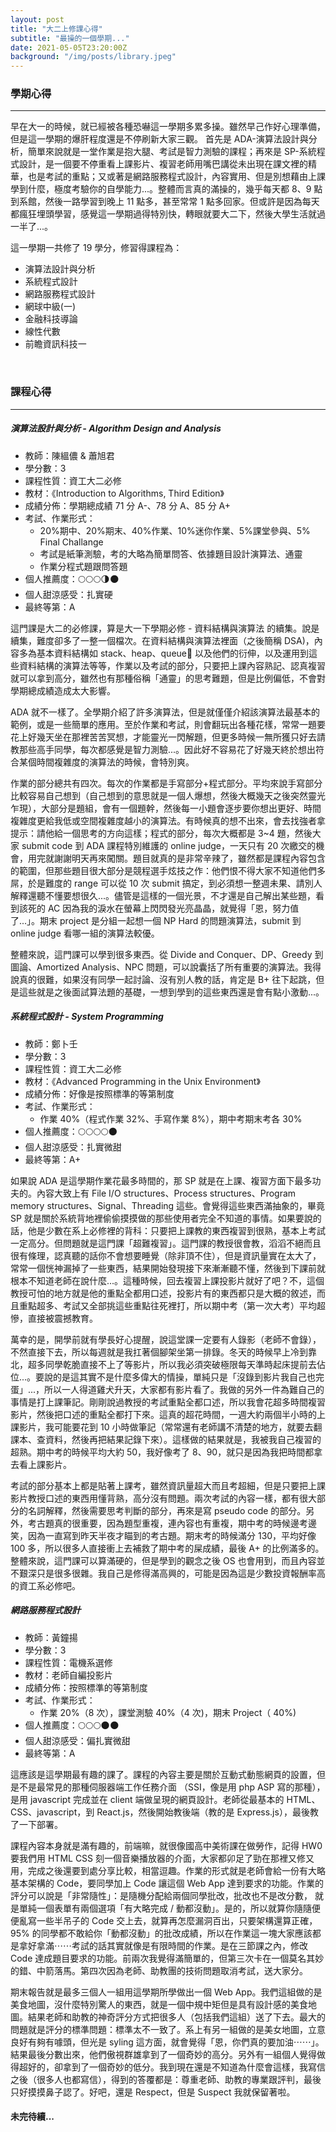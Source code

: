 ```yaml
---
layout: post
title: "大二上修課心得"
subtitle: "最操的一個學期..."
date: 2021-05-05T23:20:00Z
background: "/img/posts/library.jpeg"
---
```


### 學期心得

---

早在大一的時候，就已經被各種恐嚇這一學期多累多操。雖然早己作好心理準備，但是這一學期的爆肝程度還是不停刷新大家三觀。
首先是 ADA-演算法設計與分析，簡單來說就是一堂作業是抱大腿、考試是智力測驗的課程；再來是 SP-系統程式設計，是一個要不停重看上課影片、複習老師用嘴巴講從未出現在課文裡的精華，也是考試的重點；又或著是網路服務程式設計，內容實用、但是別想藉由上課學到什麼，極度考驗你的自學能力...。整體而言真的滿操的，幾乎每天都 8、9 點到系館，然後一路學習到晚上 11 點多，甚至常常 1 點多回家。但或許是因為每天都瘋狂埋頭學習，感覺這一學期過得特別快，轉眼就要大二下，然後大學生活就過一半了...。

這一學期一共修了 19 學分，修習得課程為：

-   演算法設計與分析
-   系統程式設計
-   網路服務程式設計
-   網球中級(一)
-   金融科技導論
-   線性代數
-   前瞻資訊科技一

<br />

### 課程心得

---

##### 演算法設計與分析 - Algorithm Design and Analysis

-   教師：陳縕儂 & 蕭旭君
-   學分數：3
-   課程性質：資工大二必修
-   教材：《Introduction to Algorithms, Third Edition》
-   成績分佈：學期總成績 71 分 A-、78 分 A、85 分 A+
-   考試、作業形式：
    -   20%期中、20%期末、40%作業、10%迷你作業、5%課堂參與、5% Final Challange
    -   考試是紙筆測驗，考的大略為簡單問答、依據題目設計演算法、通靈
    -   作業分程式題跟問答題
-   個人推薦度：🌕🌕🌕🌗🌑
-   個人甜涼感受：扎實硬
-   最終等第：A

這門課是大二的必修課，算是大一下學期必修 - 資料結構與演算法 的續集。說是續集，難度卻多了一整一個檔次。在資料結構與演算法裡面（之後簡稱 DSA)，內容多為基本資料結構如 stack、heap、queue 以及他們的衍伸，以及運用到這些資料結構的演算法等等，作業以及考試的部分，只要把上課內容熟記、認真複習就可以拿到高分，雖然也有那種俗稱「通靈」的思考難題，但是比例偏低，不會對學期總成績造成太大影響。  

ADA 就不一樣了。全學期介紹了許多演算法，但是就僅僅介紹該演算法最基本的範例，或是一些簡單的應用。至於作業和考試，則會翻玩出各種花樣，常常一題要花上好幾天坐在那裡苦苦冥想，才能靈光一閃解題，但更多時候一無所獲只好去請教那些高手同學，每次都感覺是智力測驗...。因此好不容易花了好幾天終於想出符合某個時間複雜度的演算法的時候，會特別爽。

作業的部分總共有四次。每次的作業都是手寫部分+程式部分。平均來說手寫部分比較容易自己想到（自己想到的意思就是一個人爆想，然後大概幾天之後突然靈光乍現），大部分是題組，會有一個題幹，然後每一小題會逐步要你想出更好、時間複雜度更給我低或空間複雜度越小的演算法。有時候真的想不出來，會去找強者拿提示：請他給一個思考的方向這樣；程式的部分，每次大概都是 3~4 題，然後大家 submit code 到 ADA 課程特別維護的 online judge，一天只有 20 次繳交的機會，用完就謝謝明天再來闖關。題目就真的是非常辛辣了，雖然都是課程內容包含的範圍，但那些題目很大部分是競程選手炫技之作：他們恨不得大家不知道他們多屌，於是難度的 range 可以從 10 次 submit 搞定，到必須想一整週未果、請別人解釋還聽不懂要想很久...。儘管是這樣的一個光景，不才還是自己解出某些題，看到該死的 AC 因為我的淚水在螢幕上閃閃發光亮晶晶，就覺得「恩，努力值了...」。期末 project 是分組一起想一個 NP Hard 的問題演算法，submit 到 online judge 看哪一組的演算法較優。

整體來說，這門課可以學到很多東西。從 Divide and Conquer、DP、Greedy 到圖論、Amortized Analysis、NPC 問題，可以說囊括了所有重要的演算法。我得說真的很難，如果沒有同學一起討論、沒有別人教的話，肯定是 B+ 往下起跳，但是這些就是之後面試算法題的基礎，一想到學到的這些東西還是會有點小激動...。

##### 系統程式設計 - System Programming

-   教師：鄭卜壬
-   學分數：3
-   課程性質：資工大二必修
-   教材：《Advanced Programming in the Unix Environment》
-   成績分佈：好像是按照標準的等第制度
-   考試、作業形式：
    - 作業 40%（程式作業 32%、手寫作業 8%），期中考期末考各 30%
-   個人推薦度：🌕🌕🌕🌕🌑
-   個人甜涼感受：扎實微甜
-   最終等第：A+

如果說 ADA 是這學期作業花最多時間的，那 SP 就是在上課、複習方面下最多功夫的。內容大致上有 File I/O structures、Process structures、Program memory structures、Signal、Threading 這些。會覺得這些東西滿抽象的，畢竟 SP 就是關於系統背地裡偷偷摸摸做的那些使用者完全不知道的事情。如果要說的話，他是少數在系上必修裡的背科：只要把上課教的東西複習到很熟，基本上考試一定高分。但問題就是這門課「超難複習」。這門課的教授很會教，滔滔不絕而且很有條理，認真聽的話你不會想要睡覺（除非頂不住），但是資訊量實在太大了，常常一個恍神漏掉了一些東西，結果開始發現接下來漸漸聽不懂，然後到下課前就根本不知道老師在說什麼...。這種時候，回去複習上課投影片就好了吧？不，這個教授可怕的地方就是他的重點全都用口述，投影片有的東西都只是大概的敘述，而且重點超多、考試又全部挑這些重點往死裡打，所以期中考（第一次大考）平均超慘，直接被震撼教育。

萬幸的是，開學前就有學長好心提醒，說這堂課一定要有人錄影（老師不會錄），不然直接下去，所以每週就是我扛著個腳架坐第一排錄。冬天的時候早上冷到靠北，超多同學乾脆直接不上了等影片，所以我必須突破極限每天準時起床提前去佔位...。要說的是這其實不是什麼多偉大的情操，單純只是「沒錄到影片我自己也完蛋」...，所以一人得道雞犬升天，大家都有影片看了。我做的另外一件為難自己的事情是打上課筆記。剛剛說過教授的考試重點全都口述，所以我會花超多時間複習影片，然後把口述的重點全都打下來。這真的超花時間，一週大約兩個半小時的上課影片，我可能要花到 10 小時做筆記（常常還有老師講不清楚的地方，就要去翻課本、查資料，然後再把結果記錄下來）。這樣做的結果就是，我被我自己複習的超熟。期中考的時候平均大約 50，我好像考了 8、90，就只是因為我把時間都拿去看上課影片。

考試的部分基本上都是貼著上課考，雖然資訊量超大而且考超細，但是只要把上課影片教授口述的東西用懂背熟，高分沒有問題。兩次考試的內容一樣，都有很大部分的名詞解釋，然後需要思考判斷的部分，再來是寫 pseudo code 的部分。另外，考古題真的很重要，因為題型重複，連內容也有重複，期中考的時候邊考邊笑，因為一直寫到昨天半夜才瞄到的考古題。期末考的時候滿分 130，平均好像 100 多，所以很多人直接衝上去補救了期中考的屎成績，最後 A+ 的比例滿多的。整體來說，這門課可以算滿硬的，但是學到的觀念之後 OS 也會用到，而且內容並不艱深只是很多很雜。我自己是修得滿高興的，可能是因為這是少數投資報酬率高的資工系必修吧。

##### 網路服務程式設計

-   教師：黃鐘揚
-   學分數：3
-   課程性質：電機系選修
-   教材：老師自編投影片
-   成績分佈：按照標準的等第制度
-   考試、作業形式：
    - 作業 20%（8 次），課堂測驗 40%（4 次)，期末 Project（ 40%)
-   個人推薦度：🌕🌕🌕🌑🌑
-   個人甜涼感受：偏扎實微甜
-   最終等第：A

這應該是這學期最有趣的課了。課程的內容主要是關於互動式動態網頁的設置，但是不是最常見的那種伺服器端工作任務介面 （SSI，像是用 php ASP 寫的那種），是用 javascript 完成並在 client 端做呈現的網頁設計。老師從最基本的 HTML、CSS、javascript，到 React.js，然後開始教後端（教的是 Express.js），最後教了一下部署。

課程內容本身就是滿有趣的，前端嘛，就很像國高中美術課在做勞作，記得 HW0 要我們用 HTML CSS 刻一個音樂播放器的介面，大家都卯足了勁在那裡又修又用，完成之後還要到處分享比較，相當逗趣。作業的形式就是老師會給一份有大略基本架構的 Code，要同學加上 Code 讓這個 Web App 達到要求的功能。作業的評分可以說是「非常隨性」：是隨機分配給兩個同學批改，批改也不是改分數，
就是單純一個表單有兩個選項「有大略完成 / 動都沒動」。是的，所以就算你隨隨便便亂寫一些半吊子的 Code 交上去，就算再怎麼漏洞百出，只要架構還算正確，95% 的同學都不敢給你「動都沒動」的批改成績，所以在作業這一塊大家應該都是拿好拿滿⋯⋯考試的話其實就像是有限時間的作業。是在三節課之內，修改 Code 達成題目要求的功能。前兩次我覺得滿簡單的，但第三次卡在一個莫名其妙的錯、中箭落馬。第四次因為老師、助教團的技術問題取消考試，送大家分。

期末報告就是最多三個人一組用這學期所學做出一個 Web App。我們這組做的是美食地圖，沒什麼特別驚人的東西，就是一個中規中矩但是具有設計感的美食地圖。結果老師和助教的神奇評分方式把很多人（包括我們這組）送了下去。最大的問題就是評分的標準問題：標準太不一致了。系上有另一組做的是美女地圖，立意良好有夠有噱頭，但光是 syling 這方面，就會覺得「恩，你們真的要加油⋯⋯」。結果最後分數出來，他們傲視群雄拿到了一個奇妙的高分。另外有一組個人覺得做得超好的，卻拿到了一個奇妙的低分。我到現在還是不知道為什麼會這樣，我寫信之後（很多人也都寫信），得到的答覆都是：尊重老師、助教的專業跟評判，最後只好摸摸鼻子認了。好吧，還是 Respect，但是 Suspect 我就保留著啦。


#### 未完待續...

<br>
